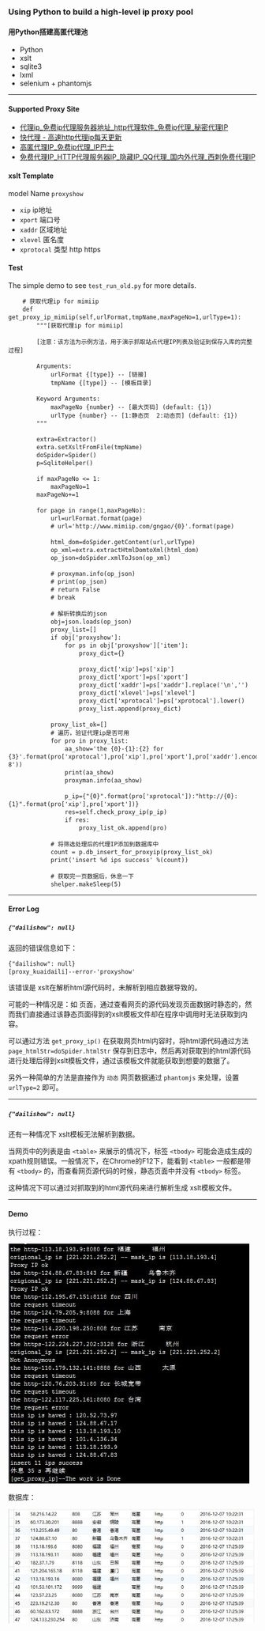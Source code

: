 ### Using Python to build a high-level ip proxy pool

#### 用Python搭建高匿代理池

* Python
* xslt
* sqlite3
* lxml
* selenium + phantomjs

***

#### Supported Proxy Site

* [代理ip_免费ip代理服务器地址_http代理软件_免费ip代理_秘密代理IP](http://www.mimiip.com/)
* [快代理 - 高速http代理ip每天更新](http://www.kuaidaili.com)
* [高匿代理IP_免费ip代理_IP巴士](http://ip84.com/gn)
* [免费代理IP_HTTP代理服务器IP_隐藏IP_QQ代理_国内外代理_西刺免费代理IP](http://www.xicidaili.com)

#### xslt Template

model Name `proxyshow`

* `xip`        ip地址
* `xport`      端口号
* `xaddr`      区域地址
* `xlevel`     匿名度
* `xprotocal`  类型 http https

#### Test

The simple demo to see `test_run_old.py` for more details.

```
	# 获取代理ip for mimiip
	def get_proxy_ip_mimiip(self,urlFormat,tmpName,maxPageNo=1,urlType=1):
		"""[获取代理ip for mimiip]
		
		[注意：该方法为示例方法，用于演示抓取站点代理IP列表及验证到保存入库的完整过程]

		Arguments:
			urlFormat {[type]} -- [链接]
			tmpName {[type]} -- [模板目录]
		
		Keyword Arguments:
			maxPageNo {number} -- [最大页码] (default: {1})
			urlType {number} -- [1:静态页  2:动态页] (default: {1})
		"""
		
		extra=Extractor()
		extra.setXsltFromFile(tmpName)
		doSpider=Spider()
		p=SqliteHelper()

		if maxPageNo <= 1:
			maxPageNo=1
		maxPageNo+=1

		for page in range(1,maxPageNo):
			url=urlFormat.format(page)
			# url='http://www.mimiip.com/gngao/{0}'.format(page)

			html_dom=doSpider.getContent(url,urlType)
			op_xml=extra.extractHtmlDomtoXml(html_dom)
			op_json=doSpider.xmlToJson(op_xml)

			# proxyman.info(op_json)
			# print(op_json)
			# return False
			# break

			# 解析转换后的json
			obj=json.loads(op_json)
			proxy_list=[]
			if obj['proxyshow']:
				for ps in obj['proxyshow']['item']:
					proxy_dict={}

					proxy_dict['xip']=ps['xip']
					proxy_dict['xport']=ps['xport']
					proxy_dict['xaddr']=ps['xaddr'].replace('\n','')
					proxy_dict['xlevel']=ps['xlevel']
					proxy_dict['xprotocal']=ps['xprotocal'].lower()
					proxy_list.append(proxy_dict)

			proxy_list_ok=[]
			# 遍历，验证代理ip是否可用
			for pro in proxy_list:
				aa_show='the {0}-{1}:{2} for {3}'.format(pro['xprotocal'],pro['xip'],pro['xport'],pro['xaddr'].encode('utf-8'))
				print(aa_show)
				proxyman.info(aa_show)

				p_ip={"{0}".format(pro['xprotocal']):"http://{0}:{1}".format(pro['xip'],pro['xport'])}
				res=self.check_proxy_ip(p_ip)
				if res:
					proxy_list_ok.append(pro)

			# 将筛选处理后的代理IP添加到数据库中
			count = p.db_insert_for_proxyip(proxy_list_ok)
			print('insert %d ips success' %(count))

			# 获取完一页数据后，休息一下
			shelper.makeSleep(5)
```

***

#### Error Log

##### `{"dailishow": null}`

返回的错误信息如下：

```
{"dailishow": null}
[proxy_kuaidaili]--error-'proxyshow'
```

该错误是 xslt在解析html源代码时，未解析到相应数据导致的。

可能的一种情况是：如 []() 页面，通过查看网页的源代码发现页面数据时静态的，然而我们直接通过该静态页面得到的xslt模板文件却在程序中调用时无法获取到内容。

可以通过方法 `get_proxy_ip()` 在获取网页html内容时，将html源代码通过方法 `page_htmlStr=doSpider.htmlStr` 保存到日志中，然后再对获取到的html源代码进行处理后得到xslt模板文件，通过该模板文件就能获取到想要的数据了。

另外一种简单的方法是直接作为 `动态` 网页数据通过 `phantomjs` 来处理，设置 `urlType=2` 即可。

***

##### `{"dailishow": null}`

还有一种情况下 xslt模板无法解析到数据。

当网页中的列表是由 `<table>` 来展示的情况下，标签 `<tbody>` 可能会造成生成的 xpath规则错误。一般情况下，在Chrome的F12下，能看到 `<table>` 一般都是带有 `<tbody>` 的，而查看网页源代码的时候，静态页面中并没有 `<tbody>` 标签。

这种情况下可以通过对抓取到的html源代码来进行解析生成 xslt模板文件。

***

#### Demo

执行过程： 

![get_proxyip](get_proxyip.jpg)

数据库：

![proxydbase](proxydbase.jpg)

